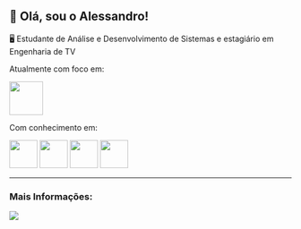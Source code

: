 ## 🚀 Olá, sou o Alessandro!
🖥️ Estudante de Análise e Desenvolvimento de Sistemas e estagiário em Engenharia de TV

Atualmente com foco em:
<div>
  <!--  <img width=60 height=60 src="https://cdn.jsdelivr.net/gh/devicons/devicon@latest/icons/python/python-original.svg" /> -->
<img width=60 height=60 src="https://cdn.jsdelivr.net/gh/devicons/devicon@latest/icons/java/java-original.svg" />
          
</div>


Com conhecimento em:

<div>
    <img width=50 height=50 src="https://cdn.jsdelivr.net/gh/devicons/devicon@latest/icons/html5/html5-original.svg" />
    <img width=50 height=50 src="https://cdn.jsdelivr.net/gh/devicons/devicon@latest/icons/css3/css3-original.svg" />     
    <img width=50 height=50 src="https://cdn.jsdelivr.net/gh/devicons/devicon@latest/icons/javascript/javascript-original.svg" />
    <img width=50 height=50 src="https://cdn.jsdelivr.net/gh/devicons/devicon@latest/icons/python/python-original.svg" />
          
  
</div>

<hr>
<h3>Mais Informações:</h3>
<div display=inline>
  <a href= "https://www.linkedin.com/in/alessandro-rosario-4935a4217/?trk=public-profile-join-page">
      <img src="https://img.shields.io/badge/linkedin-%230077B5.svg?style=for-the-badge&logo=linkedin&logoColor=white)" />
  </a>

</div>

